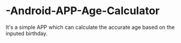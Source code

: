 # -Android-APP-Age-Calculator
It's a simple APP which can calculate the accurate age based on the inputed birthday.

